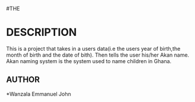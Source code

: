 #THE










# DESCRIPTION

This is a project that takes in a users data(i.e the users year of birth,the month of birth and the date of bith).
Then tells the user his/her Akan name.
Akan naming system is the system used to name children in Ghana.


## AUTHOR
*Wanzala Emmanuel John

###  